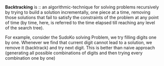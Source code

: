 **Backtracking** is :: an algorithmic-technique for solving problems recursively by trying to build a solution incrementally, 
one piece at a time, removing those solutions that fail to satisfy the constraints of the problem at any point of time 
(by time, here, is referred to the time elapsed till reaching any level of the search tree).

For example, consider the SudoKo solving Problem, we try filling digits one by one. Whenever we find that current digit cannot lead to 
a solution, we remove it (backtrack) and try next digit. This is better than naive approach 
(generating all possible combinations of digits and then trying every combination one by one) 
